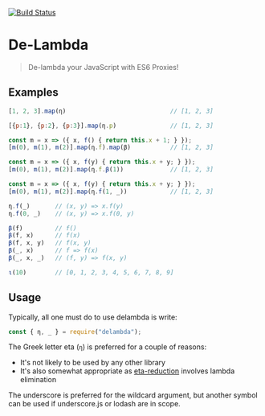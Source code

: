 [![Build Status](https://travis-ci.org/rkoeninger/delambda.svg?branch=master)](https://travis-ci.org/rkoeninger/delambda)

# De-Lambda

> De-lambda your JavaScript with ES6 Proxies!

## Examples

```javascript
[1, 2, 3].map(η)                             // [1, 2, 3]

[{p:1}, {p:2}, {p:3}].map(η.p)               // [1, 2, 3]

const m = x => ({ x, f() { return this.x + 1; } });
[m(0), m(1), m(2)].map(η.f).map(β)           // [1, 2, 3]

const m = x => ({ x, f(y) { return this.x + y; } });
[m(0), m(1), m(2)].map(η.f.β(1))             // [1, 2, 3]

const m = x => ({ x, f(y) { return this.x + y; } });
[m(0), m(1), m(2)].map(η.f(1, _))            // [1, 2, 3]

η.f(_)       // (x, y) => x.f(y)
η.f(0, _)    // (x, y) => x.f(0, y)

β(f)         // f()
β(f, x)      // f(x)
β(f, x, y)   // f(x, y)
β(_, x)      // f => f(x)
β(_, x, _)   // (f, y) => f(x, y)

ι(10)        // [0, 1, 2, 3, 4, 5, 6, 7, 8, 9]
```

## Usage

Typically, all one must do to use delambda is write:

```javascript
const { η, _ } = require("delambda");
```

The Greek letter eta (`η`) is preferred for a couple of reasons:

- It's not likely to be used by any other library
- It's also somewhat appropriate as [eta-reduction][eta-reduction] involves lambda elimination

The underscore is preferred for the wildcard argument, but another symbol can be used if underscore.js or lodash are in scope.

[eta-reduction]: https://wiki.haskell.org/Eta_conversion

